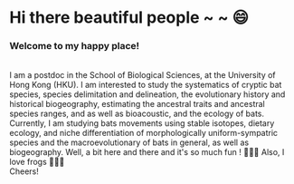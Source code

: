 # Hi there beautiful people ~ ~ 😄
### Welcome to my happy place!
<br />
I am a postdoc in the School of Biological Sciences, at the University of Hong Kong (HKU). I am interested to study the systematics of cryptic bat species, species delimitation and delineation, the evolutionary history and historical biogeography, estimating the ancestral traits and ancestral species ranges, and as well as bioacoustic, and the ecology of bats. Currently, I am studying bats movements using stable isotopes, dietary ecology, and niche differentiation of morphologically uniform-sympatric species and the macroevolutionary of bats in general, as well as biogeography. Well, a bit here and there and it's so much fun ! 🦇🦇🦇 Also, I love frogs 🐸🐸🐸
<br />
Cheers!


